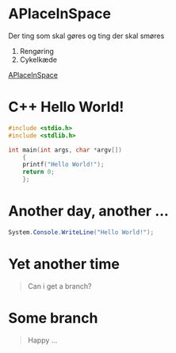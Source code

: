 # APlaceInSpace
Der ting som skal gøres og ting der skal smøres

1. Rengøring
2. Cykelkæde

[APlaceInSpace](https://github.com/zpn492/APlaceInSpace)


# C++ Hello World!

```c++
#include <stdio.h>
#include <stdlib.h> 

int main(int args, char *argv[])
    {
    printf("Hello World!");
    return 0;
    };
```

# Another day, another ...

```c#
System.Console.WriteLine("Hello World!");
```

# Yet another time

> Can i get a branch?

# Some branch

> Happy ...